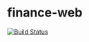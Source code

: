 # finance-web

[![Build Status](https://www.travis-ci.com/gabrieltanchen/finance-web.svg?branch=master)](https://www.travis-ci.com/gabrieltanchen/finance-web)

